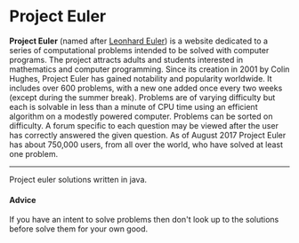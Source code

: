 # Project Euler

**Project Euler** (named after [Leonhard Euler](https://en.wikipedia.org/wiki/Leonhard_Euler)) is a website dedicated to a series of computational problems intended to be solved with computer programs. The project attracts adults and students interested in mathematics and computer programming. Since its creation in 2001 by Colin Hughes, Project Euler has gained notability and popularity worldwide. It includes over 600 problems, with a new one added once every two weeks (except during the summer break). Problems are of varying difficulty but each is solvable in less than a minute of CPU time using an efficient algorithm on a modestly powered computer. Problems can be sorted on difficulty. A forum specific to each question may be viewed after the user has correctly answered the given question. As of August 2017 Project Euler has about 750,000 users, from all over the world, who have solved at least one problem.

---

Project euler solutions written in java. 

#### Advice

If you have an intent to solve problems then don't look up to the solutions before solve them for your own good.